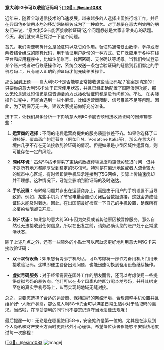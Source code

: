 **意大利5G卡可以收验证码吗？[[TG💪+ @esim1088](https://t.me/s/esim1088)]**

近年来，随着全球通信技术的飞速发展，越来越多的人选择出国旅行或工作，并且在异国他乡使用本地的移动网络服务成为了一种趋势。对于想要在意大利使用的朋友们来说，“意大利5G卡能否接收验证码”这个问题想必是大家非常关心的话题。今天，我们就来详细探讨一下这个问题。

首先，我们需要明确什么是验证码以及它的作用。验证码通常是由数字、字母或者两者结合组成的随机代码，用于验证用户身份的一种方式。它广泛应用于各种在线平台和应用程序中，比如注册账号、找回密码、支付确认等场景。当我们尝试登录某个账户或者进行敏感操作时，系统会发送一条包含验证码的短信到我们绑定的手机号码上，只有输入正确的验证码才能完成相关操作。

那么回到正题——意大利5G卡是否能够正常接收这些验证码呢？答案是肯定的！只要你的意大利5G卡处于正常使用状态，并且已经正确配置了国际漫游功能，那么无论是通过短信还是语音通话的方式接收验证码都是没有问题的。不过，在实际操作过程中，可能会遇到一些小麻烦，比如运营商限制、信号覆盖不足等问题。因此，为了确保万无一失，建议大家提前做好充分准备。

接下来，让我们具体分析一下影响意大利5G卡能否顺利接收验证码的因素有哪些：

1. **运营商的选择**：不同的电信运营商提供的服务质量参差不齐。如果你选择了口碑较好、覆盖面广的运营商（例如TIM、Vodafone Italia等），那么在意大利境内几乎不存在无法接收到验证码的情况。但是如果是小型区域性运营商，则可能存在一定的风险。
   
2. **网络环境**：虽然5G技术带来了更快的数据传输速度和更低的延迟时间，但并不是所有地方都能享受到稳定的5G信号。特别是在偏远地区或者人流量较大的城市中心区域，有时候即使手机显示连接到了5G网络，实际上传输速度却并不理想。这种情况下，可能会影响到验证码的及时送达。
   
3. **手机设置**：有时候问题并非出在运营商身上，而是由于用户的手机设置不当导致的。例如，某些手机为了节省电量会自动关闭后台数据连接，这就会造成验证码未能及时到达。因此，在出国前最好检查一下自己的手机设置，确保所有必要的权限都已开启。
   
4. **账户状态**：如果您的意大利5G卡因为欠费或者其他原因被暂停服务，那么自然也无法接收到任何信息。所以在出发之前，请务必确认您的账户处于正常激活状态。

除了上述几点之外，还有一些额外的小贴士可以帮助您更好地利用意大利5G卡来接收验证码：

- **双卡双待设备**：如果您有两部手机的话，可以考虑将一部作为备用机专门用来接收验证码。这样即便主设备出现问题，也能迅速切换到备用设备继续操作。
  
- **虚拟号码服务**：对于经常需要在国外工作的朋友而言，还可以考虑使用一些提供虚拟号码的服务商。他们可以在多个国家和地区分配本地号码，并将其绑定至您的真实手机号码上，从而实现跨地域无缝对接。

总之，只要您选择了合适的运营商、保持良好的网络环境、合理调整手机设置并且维护好个人账户状态，那么意大利5G卡完全可以满足日常生活中对于验证码的需求。当然啦，在享受便利的同时也不要忘记遵守当地法律法规哦！

最后提醒一句：无论是在哪里使用5G卡，安全始终是第一位的。尤其是在涉及到个人隐私和财产安全方面时更要格外小心谨慎。希望每位读者都能够平安愉快地度过每一次旅程！

[[TG💪+ @esim1088](https://t.me/s/esim1088) ![Image](https://i.postimg.cc/4NQfJmqS/Snipaste-2025-05-13-00-14-12.png)]